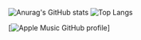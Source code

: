 ![Anurag's GitHub stats](https://github-readme-stats.vercel.app/api?username=anhphamhoangdev&show_icons=true&theme=transparent)
![Top Langs](https://github-readme-stats.vercel.app/api/top-langs/?username=anhphamhoangdev&layout=compact)

[![Apple Music GitHub profile](https://music-profile.rayriffy.com/theme/dark.svg?uid=000329.17279445c3fd415ab5548e44c6839c6c.0922)]
